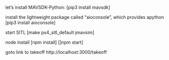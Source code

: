 let’s install MAVSDK-Python:
[pip3 install mavsdk]

install the lightweight package called “aioconsole”, which provides apython
[pip3 install aioconsole]

start SITL
[make px4_sitl_default jmavsim]

node install
[npm install]
[]npm start]

goto link to takeoff
http://localhost:3000/takeoff

